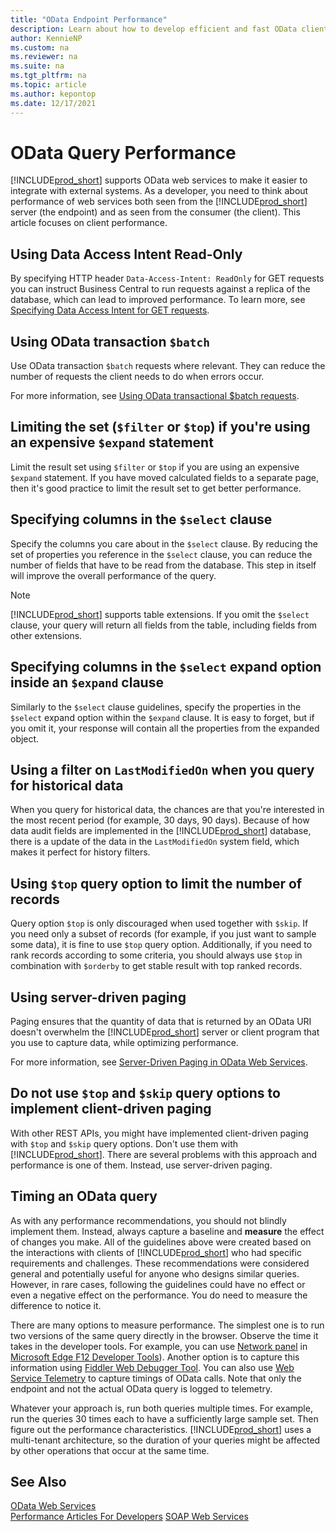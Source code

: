 ```yaml
---
title: "OData Endpoint Performance"
description: Learn about how to develop efficient and fast OData clients for Business Central
author: KennieNP
ms.custom: na
ms.reviewer: na
ms.suite: na
ms.tgt_pltfrm: na
ms.topic: article
ms.author: kepontop
ms.date: 12/17/2021
---
```


# OData Query Performance

[!INCLUDE[prod_short](../developer/includes/prod_short.md)] supports OData web services to make it easier to integrate with external systems. As a developer, you need to think about performance of web services both seen from the [!INCLUDE[prod_short](../developer/includes/prod_short.md)] server (the endpoint) and as seen from the consumer (the client). This article focuses on client performance.

## Using Data Access Intent Read-Only

By specifying HTTP header `Data-Access-Intent: ReadOnly` for GET requests you can instruct Business Central to run requests against a replica of the database, which can lead to improved performance. To learn more, see [Specifying Data Access Intent for GET requests](../developer/devenv-connect-apps-tips.md#DataAccessIntent).

## Using OData transaction `$batch`

Use OData transaction `$batch` requests where relevant. They can reduce the number of requests the client needs to do when errors occur. 

For more information, see [Using OData transactional $batch requests](webservices/use-odata-batch.md).

## Limiting the set (`$filter` or `$top`) if you're using an expensive `$expand` statement

Limit the result set using `$filter` or `$top` if you are using an expensive `$expand` statement. If you have moved calculated fields to a separate page, then it's good practice to limit the result set to get better performance.

## Specifying columns in the `$select` clause

Specify the columns you care about in the `$select` clause. By reducing the set of properties you reference in the `$select` clause, you can reduce the number of fields that have to be read from the database. This step in itself will improve the overall performance of the query.
 
> [!NOTE]
> [!INCLUDE[prod_short](../developer/includes/prod_short.md)] supports table extensions. If you omit the `$select` clause, your query will return all fields from the table, including fields from other extensions.

## Specifying columns in the `$select` expand option inside an `$expand` clause

Similarly to the `$select` clause guidelines, specify the properties in the `$select` expand option within the `$expand` clause. It is easy to forget, but if you omit it, your response will contain all the properties from the expanded object.

## Using a filter on `LastModifiedOn` when you query for historical data

When you query for historical data, the chances are that you're interested in the most recent period (for example, 30 days, 90 days). Because of how data audit fields are implemented in the [!INCLUDE[prod_short](../developer/includes/prod_short.md)] database, there is a update of the data in the `LastModifiedOn` system field, which makes it perfect for history filters.

## Using `$top` query option to limit the number of records

Query option `$top` is only discouraged when used together with `$skip`. If you need only a subset of records (for example, if you just want to sample some data), it is fine to use `$top` query option. Additionally, if you need to rank records according to some criteria, you should always use `$top` in combination with `$orderby` to get stable result with top ranked records.

## Using server-driven paging
Paging ensures that the quantity of data that is returned by an OData URI doesn't overwhelm the [!INCLUDE[prod_short](../developer/includes/prod_short.md)] server or client program that you use to capture data, while optimizing performance. 

For more information, see [Server-Driven Paging in OData Web Services](server-driven-paging-in-odata-web-services.md).

## Do not use `$top` and `$skip` query options to implement client-driven paging

With other REST APIs, you might have implemented client-driven paging with `$top` and `$skip` query options. Don't use them with [!INCLUDE[prod_short](../developer/includes/prod_short.md)]. There are several problems with this approach and performance is one of them. Instead, use server-driven paging.

## Timing an OData query 
As with any performance recommendations, you should not blindly implement them. Instead, always capture a baseline and **measure** the effect of changes you make. All of the guidelines above were created based on the interactions with clients of [!INCLUDE[prod_short](../developer/includes/prod_short.md)] who had specific requirements and challenges. These recommendations were considered general and potentially useful for anyone who designs similar queries. However, in rare cases, following the guidelines could have no effect or even a negative effect on the performance. You do need to measure the difference to notice it. 

There are many options to measure performance. The simplest one is to run two versions of the same query directly in the browser. Observe the time it takes in the developer tools. For example, you can use [Network panel](/microsoft-edge/devtools-guide/network#network-request-list) in [Microsoft Edge F12 Developer Tools](/microsoft-edge/devtools-guide)). Another option is to capture this information using [Fiddler Web Debugger Tool](/windows/win32/win7appqual/fiddler-web-debugger-tool). You can also use [Web Service Telemetry](../administration/telemetry-webservices-trace.md) to capture timings of OData calls. Note that only the endpoint and not the actual OData query is logged to telemetry.

Whatever your approach is, run both queries multiple times. For example, run the queries 30 times each to have a sufficiently large sample set. Then figure out the performance characteristics. [!INCLUDE[prod_short](../developer/includes/prod_short.md)] uses a  multi-tenant architecture, so the duration of your queries might be affected by other operations that occur at the same time. 


## See Also

[OData Web Services](OData-Web-Services.md)  
[Performance Articles For Developers](../performance/performance-developer.md#writing-efficient-web-services)
[SOAP Web Services](SOAP-Web-Services.md)
